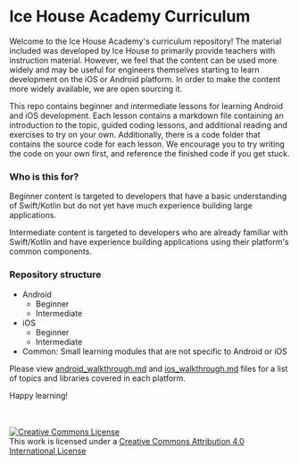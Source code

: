# Ice House Academy Curriculum

Welcome to the Ice House Academy's curriculum repository! The material included was developed by Ice House to primarily provide teachers with instruction material. However, we feel that the content can be used more widely and may be useful for engineers themselves starting to learn development on the iOS or Android platform. In order to make the content more widely available, we are open sourcing it.

This repo contains beginner and intermediate lessons for learning Android and iOS development. Each lesson contains a markdown file containing an introduction to the topic, guided coding lessons, and additional reading and exercises to try on your own. Additionally, there is a code folder that contains the source code for each lesson. We encourage you to try writing the code on your own first, and reference the finished code if you get stuck.

### Who is this for?
Beginner content is targeted to developers that have a basic understanding of Swift/Kotlin but do not yet have much experience building large applications.

Intermediate content is targeted to developers who are already familiar with Swift/Kotlin and have experience building applications using their platform's common components.

### Repository structure
- Android
  - Beginner 
  - Intermediate
- iOS
  - Beginner
  - Intermediate
- Common: Small learning modules that are not specific to Android or iOS

Please view [android_walkthrough.md](https://github.com/Ice-House-Engineering/academy-curriculum/blob/master/android_walkthrough.md) and [ios_walkthrough.md](https://github.com/Ice-House-Engineering/academy-curriculum/blob/master/ios_walkthrough.md) files for a list of topics and libraries covered in each platform.

Happy learning!<br><br><br>
  


<a rel="license" href="http://creativecommons.org/licenses/by/4.0/"><img alt="Creative Commons License" style="border-width:0" src="https://i.creativecommons.org/l/by/4.0/88x31.png" /></a><br />This work is licensed under a <a rel="license" href="http://creativecommons.org/licenses/by/4.0/">Creative Commons Attribution 4.0 International License</a>
